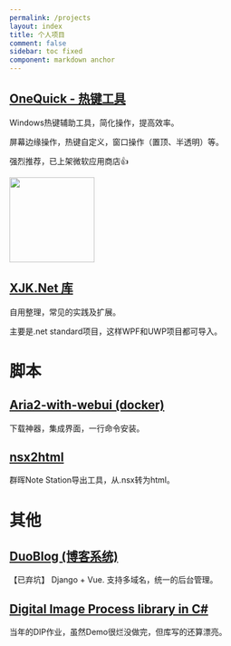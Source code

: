```yaml
---
permalink: /projects
layout: index
title: 个人项目
comment: false
sidebar: toc fixed
component: markdown anchor
---
```


## [OneQuick - 热键工具](http://onequick.org/)

Windows热键辅助工具，简化操作，提高效率。

屏幕边缘操作，热键自定义，窗口操作（置顶、半透明）等。

强烈推荐，已上架微软应用商店👍

<img src="https://onequick.org/img/feature/screen-volume.gif" style="height: 150px;">


## [XJK.Net 库](https://github.com/XUJINKAI/XJKdotNetLibrary)

自用整理，常见的实践及扩展。

主要是.net standard项目，这样WPF和UWP项目都可导入。


# 脚本

## [Aria2-with-webui (docker)](https://hub.docker.com/r/xujinkai/aria2-with-webui/)

下载神器，集成界面，一行命令安装。

## [nsx2html](https://github.com/XUJINKAI/nsx2html)

群晖Note Station导出工具，从.nsx转为html。


# 其他

## [DuoBlog (博客系统)](https://github.com/XUJINKAI/DuoBlog)

【已弃坑】 Django + Vue. 支持多域名，统一的后台管理。


## [Digital Image Process library in C#](https://github.com/XUJINKAI/DIP-homework)

当年的DIP作业，虽然Demo很烂没做完，但库写的还算漂亮。

<br>

<br>
